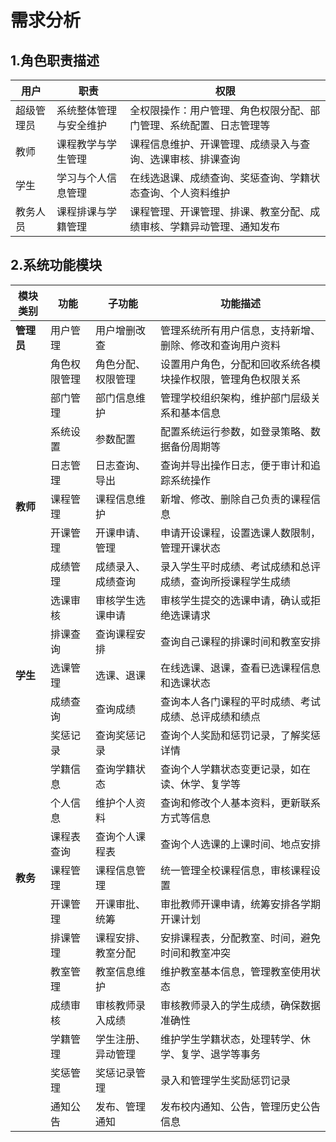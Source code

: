 # 需求分析

## 1.角色职责描述

| 用户       | 职责                   | 权限                                                         |
| ---------- | ---------------------- | ------------------------------------------------------------ |
| 超级管理员 | 系统整体管理与安全维护 | 全权限操作：用户管理、角色权限分配、部门管理、系统配置、日志管理等 |
| 教师       | 课程教学与学生管理     | 课程信息维护、开课管理、成绩录入与查询、选课审核、排课查询   |
| 学生       | 学习与个人信息管理     | 在线选退课、成绩查询、奖惩查询、学籍状态查询、个人资料维护   |
| 教务人员   | 课程排课与学籍管理     | 课程管理、开课管理、排课、教室分配、成绩审核、学籍异动管理、通知发布 |

## 2.系统功能模块

| 模块类别   | 功能         | 子功能             | 功能描述                                                     |
| ---------- | ------------ | ------------------ | ------------------------------------------------------------ |
| **管理员** | 用户管理     | 用户增删改查       | 管理系统所有用户信息，支持新增、删除、修改和查询用户资料     |
|            | 角色权限管理 | 角色分配、权限管理 | 设置用户角色，分配和回收系统各模块操作权限，管理角色权限关系 |
|            | 部门管理     | 部门信息维护       | 管理学校组织架构，维护部门层级关系和基本信息                 |
|            | 系统设置     | 参数配置           | 配置系统运行参数，如登录策略、数据备份周期等                 |
|            | 日志管理     | 日志查询、导出     | 查询并导出操作日志，便于审计和追踪系统操作                   |
| **教师**   | 课程管理     | 课程信息维护       | 新增、修改、删除自己负责的课程信息                           |
|            | 开课管理     | 开课申请、管理     | 申请开设课程，设置选课人数限制，管理开课状态                 |
|            | 成绩管理     | 成绩录入、成绩查询 | 录入学生平时成绩、考试成绩和总评成绩，查询所授课程学生成绩   |
|            | 选课审核     | 审核学生选课申请   | 审核学生提交的选课申请，确认或拒绝选课请求                   |
|            | 排课查询     | 查询课程安排       | 查询自己课程的排课时间和教室安排                             |
| **学生**   | 选课管理     | 选课、退课         | 在线选课、退课，查看已选课程信息和选课状态                   |
|            | 成绩查询     | 查询成绩           | 查询本人各门课程的平时成绩、考试成绩、总评成绩和绩点         |
|            | 奖惩记录     | 查询奖惩记录       | 查询个人奖励和惩罚记录，了解奖惩详情                         |
|            | 学籍信息     | 查询学籍状态       | 查询个人学籍状态变更记录，如在读、休学、复学等               |
|            | 个人信息     | 维护个人资料       | 查询和修改个人基本资料，更新联系方式等信息                   |
|            | 课程表查询   | 查询个人课程表     | 查询个人选课的上课时间、地点安排                             |
| **教务**   | 课程管理     | 课程信息管理       | 统一管理全校课程信息，审核课程设置                           |
|            | 开课管理     | 开课审批、统筹     | 审批教师开课申请，统筹安排各学期开课计划                     |
|            | 排课管理     | 课程安排、教室分配 | 安排课程表，分配教室、时间，避免时间和教室冲突               |
|            | 教室管理     | 教室信息维护       | 维护教室基本信息，管理教室使用状态                           |
|            | 成绩审核     | 审核教师录入成绩   | 审核教师录入的学生成绩，确保数据准确性                       |
|            | 学籍管理     | 学生注册、异动管理 | 维护学生学籍状态，处理转学、休学、复学、退学等事务           |
|            | 奖惩管理     | 奖惩记录管理       | 录入和管理学生奖励惩罚记录                                   |
|            | 通知公告     | 发布、管理通知     | 发布校内通知、公告，管理历史公告信息                         |